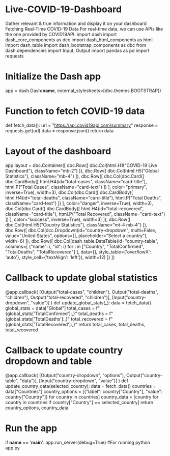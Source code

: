 # Live-COVID-19-Dashboard
Gather relevant &amp; true information and display it on your dashboard
Fetching Real-Time COVID-19 Data
For real-time data, we can use APIs like the one provided by COVID19API.
import dash
import dash_core_components as dcc
import dash_html_components as html
import dash_table
import dash_bootstrap_components as dbc
from dash.dependencies import Input, Output
import pandas as pd
import requests

# Initialize the Dash app
app = dash.Dash(__name__, external_stylesheets=[dbc.themes.BOOTSTRAP])

# Function to fetch COVID-19 data
def fetch_data():
    url = "https://api.covid19api.com/summary"
    response = requests.get(url)
    data = response.json()
    return data

# Layout of the dashboard
app.layout = dbc.Container([
    dbc.Row([
        dbc.Col(html.H1("COVID-19 Live Dashboard"), className="mb-2")
    ]),
    dbc.Row([
        dbc.Col(html.H5("Global Statistics"), className="mb-4")
    ]),
    dbc.Row([
        dbc.Col(dbc.Card([
            dbc.CardBody([
                html.H4(id="total-cases", className="card-title"),
                html.P("Total Cases", className="card-text")
            ])
        ], color="primary", inverse=True), width=3),
        dbc.Col(dbc.Card([
            dbc.CardBody([
                html.H4(id="total-deaths", className="card-title"),
                html.P("Total Deaths", className="card-text")
            ])
        ], color="danger", inverse=True), width=3),
        dbc.Col(dbc.Card([
            dbc.CardBody([
                html.H4(id="total-recovered", className="card-title"),
                html.P("Total Recovered", className="card-text")
            ])
        ], color="success", inverse=True), width=3)
    ]),
    dbc.Row([
        dbc.Col(html.H5("Country Statistics"), className="mt-4 mb-4")
    ]),
    dbc.Row([
        dbc.Col(dcc.Dropdown(id="country-dropdown", multi=False, value="United States",
                             options=[], placeholder="Select a country"), width=6)
    ]),
    dbc.Row([
        dbc.Col(dash_table.DataTable(id="country-table", columns=[
            {"name": i, "id": i} for i in ["Country", "TotalConfirmed", "TotalDeaths", "TotalRecovered"]
        ], data=[], style_table={'overflowX': 'auto'}, style_cell={'textAlign': 'left'}), width=12)
    ])
])

# Callback to update global statistics
@app.callback(
    [Output("total-cases", "children"),
     Output("total-deaths", "children"),
     Output("total-recovered", "children")],
    [Input("country-dropdown", "value")]
)
def update_global_stats(_):
    data = fetch_data()
    global_stats = data["Global"]
    total_cases = f"{global_stats['TotalConfirmed']:,}"
    total_deaths = f"{global_stats['TotalDeaths']:,}"
    total_recovered = f"{global_stats['TotalRecovered']:,}"
    return total_cases, total_deaths, total_recovered

# Callback to update country dropdown and table
@app.callback(
    [Output("country-dropdown", "options"),
     Output("country-table", "data")],
    [Input("country-dropdown", "value")]
)
def update_country_data(selected_country):
    data = fetch_data()
    countries = data["Countries"]
    country_options = [{"label": country["Country"], "value": country["Country"]} for country in countries]
    country_data = [country for country in countries if country["Country"] == selected_country]
    return country_options, country_data

# Run the app
if __name__ == '__main__':
    app.run_server(debug=True)
#For running
python app.py



    
